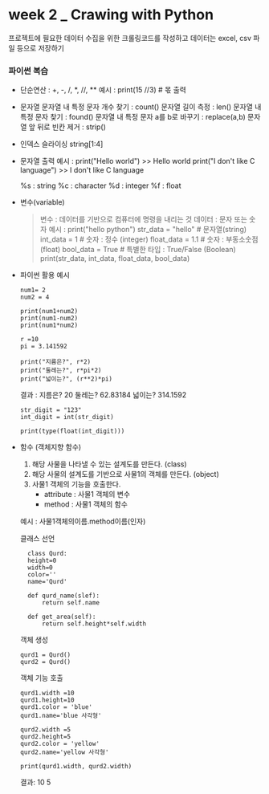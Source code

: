 # week 2 _ Crawing with Python
프로젝트에 필요한 데이터 수집을 위한 크롤링코드를 작성하고 데이터는 excel, csv 파일 등으로 저장하기

### 파이썬 복습
* 단순연산 : +, -, /, *, //, **
  예시 : print(15 //3) # 몫 출력
* 문자열
  문자열 내 특정 문자 개수 찾기 : count()
  문자열 길이 측정 : len()
  문자열 내 특정 문자 찾기 : found()
  문자열 내 특정 문자 a를 b로 바꾸기 : replace(a,b)
  문자열 앞 뒤로 빈칸 제거 : strip()
* 인덱스
  슬라이싱 string[1:4]
* 문자열 출력
  예시 : print("Hello world") >> Hello world
         print("I don't like C language") >> I don't like C language
         
  %s : string
  %c : character
  %d : integer
  %f : float
* 변수(variable)
  > 변수 : 데이터를 기반으로 컴퓨터에 명령을 내리는 것
  > 데이터 : 문자 또는 숫자
  예시 : print("hello python")
        str_data = "hello" # 문자열(string)
        int_data = 1 # 숫자 : 정수 (integer)
        float_data = 1.1 # 숫자 : 부동소숫점(float)
        bool_data = True # 특별한 타입 : True/False (Boolean)
        print(str_data, int_data, float_data, bool_data)
* 파이썬 활용 예시
  ```
  num1= 2
  num2 = 4

  print(num1+num2)
  print(num1-num2)
  print(num1*num2)
  ```
  ```
  r =10
  pi = 3.141592

  print("지름은?", r*2)
  print("둘레는?", r*pi*2)
  print("넓이는?", (r**2)*pi)
  ```
  결과 : 지름은? 20
         둘레는? 62.83184
         넓이는? 314.1592
  ```
  str_digit = "123"
  int_digit = int(str_digit)

  print(type(float(int_digit)))
  ```
* 함수 (객체지향 함수)

  1. 해당 사물을 나타낼 수 있는 설계도를 만든다. (class)
  2. 해당 사물의 설계도를 기반으로 사물1의 객체를 만든다. (object)
  3. 사물1 객체의 기능을 호출한다. 
      - attribute : 사물1 객체의 변수
      - method : 사물1 객체의 함수
    
  예시 : 사물1객체의이름.method이름(인자)
  
  클래스 선언
  ```
    class Qurd:
    height=0
    width=0
    color=''
    name='Qurd'
    
    def qurd_name(slef):
        return self.name
    
    def get_area(self):
        return self.height*self.width
    ```
    객체 생성
    ```
    qurd1 = Qurd()
    qurd2 = Qurd()
    ```
    객체 기능 호출
    ```
    qurd1.width =10
    qurd1.height=10
    qurd1.color = 'blue'
    qurd1.name='blue 사각형'

    qurd2.width =5
    qurd2.height=5
    qurd2.color = 'yellow'
    qurd2.name='yellow 사각형'

    print(qurd1.width, qurd2.width)
    ```
    결과: 10  5
